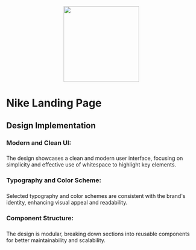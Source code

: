 <div align="center">
  <img height="200" src="https://i.postimg.cc/9MDSkQDD/Screenshot-2024-09-18-151026.png"  />
</div>

###

<h1 align="left">Nike Landing Page</h1>

###

<h2 align="left">Design Implementation</h2>

###

<h3 align="left">Modern and Clean UI:</h3>

###

<p align="left">The design showcases a clean and modern user interface, focusing on simplicity and effective use of whitespace to highlight key elements.</p>

###

<h3 align="left">Typography and Color Scheme:</h3>

###

<p align="left">Selected typography and color schemes are consistent with the brand's identity, enhancing visual appeal and readability.</p>

###

<h3 align="left">Component Structure:</h3>

###

<p align="left">The design is modular, breaking down sections into reusable components for better maintainability and scalability.</p>

###
